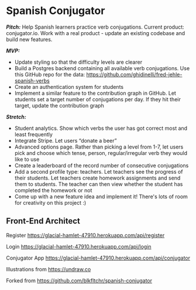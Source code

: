 # Spanish Conjugator
***Pitch:*** Help Spanish learners practice verb conjugations. Current product: conjugator.io.
Work with a real product - update an existing codebase and build new features.

***MVP:***
- Update styling so that the difficulty levels are clearer 
- Build a Postgres backend containing all available verb conjugations. Use this GitHub repo for the data: https://github.com/ghidinelli/fred-jehle-spanish-verbs
- Create an authentication system for students
- Implement a similar feature to the contribution graph in GitHub. Let students set a target number of conjugations per day. If they hit their target, update the contribution graph

***Stretch:***
- Student analytics. Show which verbs the user has got correct most and least frequently
- Integrate Stripe. Let users “donate a beer” 
- Advanced options page. Rather than picking a level from 1-7, let users pick and choose which tense, person, regular/irregular verb they would like to use
- Create a leaderboard of the record number of consecutive conjugations
- Add a second profile type: teachers. Let teachers see the progress of their students. Let teachers create homework assignments and send them to students. The teacher can then view whether the student has completed the homework or not
- Come up with a new feature idea and implement it! There's lots of room for creativity on this project :)

## Front-End Architect

Register
https://glacial-hamlet-47910.herokuapp.com/api/register

Login
https://glacial-hamlet-47910.herokuapp.com/api/login

Conjugator App 
https://glacial-hamlet-47910.herokuapp.com/api/conjugator

Illustrations from https://undraw.co

Forked from https://github.com/blkfltchr/spanish-conjugator
